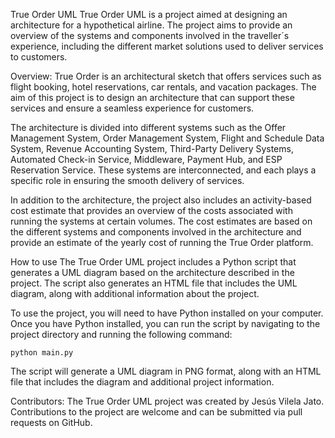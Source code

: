 True Order UML
True Order UML is a project aimed at designing an architecture for a hypothetical airline. The project aims to provide an overview of the systems and components involved in the traveller´s experience, including the different market solutions used to deliver services to customers.

Overview:
True Order is an architectural sketch that offers services such as flight booking, hotel reservations, car rentals, and vacation packages. The aim of this project is to design an architecture that can support these services and ensure a seamless experience for customers.

The architecture is divided into different systems such as the Offer Management System, Order Management System, Flight and Schedule Data System, Revenue Accounting System, Third-Party Delivery Systems, Automated Check-in Service, Middleware, Payment Hub, and ESP Reservation Service. These systems are interconnected, and each plays a specific role in ensuring the smooth delivery of services.

In addition to the architecture, the project also includes an activity-based cost estimate that provides an overview of the costs associated with running the systems at certain volumes. The cost estimates are based on the different systems and components involved in the architecture and provide an estimate of the yearly cost of running the True Order platform.

How to use
The True Order UML project includes a Python script that generates a UML diagram based on the architecture described in the project. The script also generates an HTML file that includes the UML diagram, along with additional information about the project.

To use the project, you will need to have Python installed on your computer. Once you have Python installed, you can run the script by navigating to the project directory and running the following command:
    
    python main.py

The script will generate a UML diagram in PNG format, along with an HTML file that includes the diagram and additional project information.

Contributors:
The True Order UML project was created by Jesús Vilela Jato. Contributions to the project are welcome and can be submitted via pull requests on GitHub.



